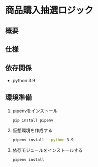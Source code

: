 # 商品購入抽選ロジック

## 概要


## 仕様

## 依存関係
- python 3.9

## 環境準備
1. pipenvをインストール
    ```bash
    pip install pipenv
    ```
1. 仮想環境を作成する
    ```bash
    pipenv install --python 3.9
    ```
1. 依存モジュールをインストールする
    ```bash
    pipenv install
    ```

